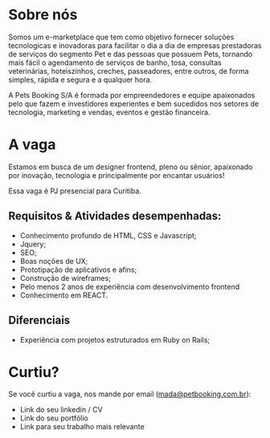 # Sobre nós

Somos um e-marketplace que tem como objetivo fornecer soluções tecnologicas e inovadoras para facilitar o dia a dia de empresas prestadoras de serviços do segmento Pet e das pessoas que possuem Pets, tornando mais fácil o agendamento de serviços de banho, tosa, consultas veterinárias, hoteiszinhos, creches, passeadores, entre outros, de forma simples, rápida e segura e a qualquer hora. 

A Pets Booking S/A é formada por empreendedores e equipe apaixonados pelo que fazem e investidores experientes e bem sucedidos nos setores de tecnologia, marketing e vendas, eventos e gestão financeira.


# A vaga

Estamos em busca de um designer frontend, pleno ou sênior, apaixonado por inovação, tecnologia e principalmente por encantar usuários!

Essa vaga é PJ presencial para Curitiba.


## Requisitos & Atividades desempenhadas:
* Conhecimento profundo de HTML, CSS e Javascript;
* Jquery;
* SEO;
* Boas noções de UX;
* Prototipação de aplicativos e afins;
* Construção de wireframes;
* Pelo menos 2 anos de experiência com desenvolvimento frontend
* Conhecimento em REACT.

## Diferenciais
* Experiência com projetos estruturados em Ruby on Rails;


# Curtiu?
Se você curtiu a vaga, nos mande por email (mada@petbooking.com.br):

- Link do seu linkedin / CV
- Link do seu portfólio
- Link para seu trabalho mais relevante
